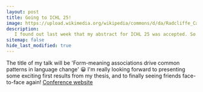 ```yaml
---
layout: post
title: Going to ICHL 25!
image: https://upload.wikimedia.org/wikipedia/commons/d/da/Radcliffe_Camera%2C_Oxford%2C_UK.jpg 
description: 
   I found out last week that my abstract for ICHL 25 was accepted. So excited for the first in-person conference of my PhD!
sitemap: false
hide_last_modified: true
---
```


The title of my talk will be 'Form-meaning associations drive common patterns in language change' 😀 
I'm really looking forward to presenting some exciting first results from my thesis, and to finally seeing friends face-to-face again! [Conference website](https://ichl.ling-phil.ox.ac.uk/) 

